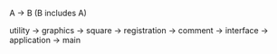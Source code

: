 A -> B (B includes A)

utility -> graphics -> square -> registration -> comment -> interface -> application -> main
